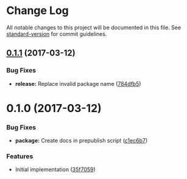 # Change Log

All notable changes to this project will be documented in this file. See [standard-version](https://github.com/conventional-changelog/standard-version) for commit guidelines.

<a name="0.1.1"></a>
## [0.1.1](https://github.com/ls-age/logger/compare/v0.1.0...v0.1.1) (2017-03-12)


### Bug Fixes

* **release:** Replace invalid package name ([784dfb5](https://github.com/ls-age/logger/commit/784dfb5))



<a name="0.1.0"></a>
# 0.1.0 (2017-03-12)


### Bug Fixes

* **package:** Create docs in prepublish script ([c1ec6b7](https://github.com/ls-age/logger/commit/c1ec6b7))


### Features

* Initial implementation ([35f7059](https://github.com/ls-age/logger/commit/35f7059))
